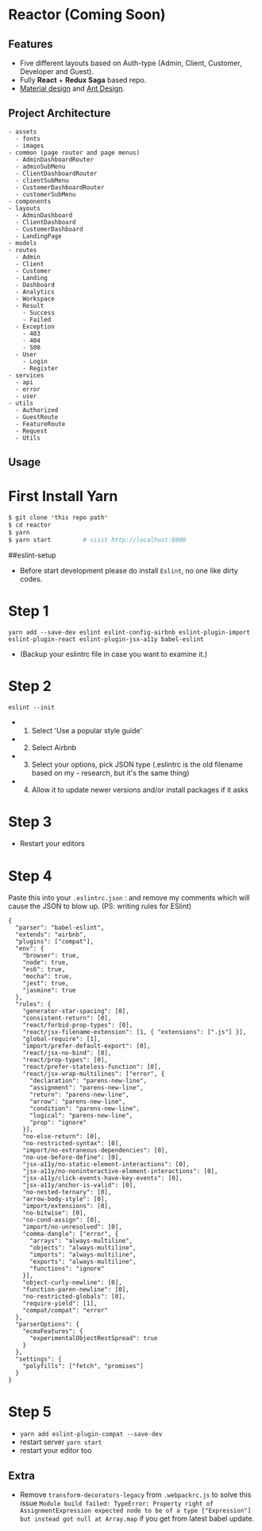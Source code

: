 
# Reactor (Coming Soon)

## Features

- Five different layouts based on Auth-type (Admin, Client, Customer, Developer and Guest).
- Fully **React** + **Redux Saga** based repo.
- [Material design](https://material-ui.com/) and [Ant Design](http://ant.design/).

## Project Architecture

```
- assets
  - fonts
  - images
- common (page router and page menus)
  - AdminDashboardRouter
  - adminSubMenu
  - ClientDashboardRouter
  - clientSubMenu
  - CustomerDashboardRouter
  - customerSubMenu
- components
- layouts
  - AdminDashboard
  - ClientDashboard
  - CustomerDashboard
  - LandingPage
- models
- routes
  - Admin
  - Client
  - Customer
  - Landing
  - Dashboard
  - Analytics
  - Workspace
  - Result
    - Success
    - Failed
  - Exception
    - 403
    - 404
    - 500
  - User
    - Login
    - Register
- services
  - api
  - error
  - user
- utils
  - Authorized
  - GuestRoute
  - FeatureRoute
  - Request
  - Utils
```

## Usage

# First Install Yarn

```bash
$ git clone *this repo path*
$ cd reactor
$ yarn
$ yarn start         # visit http://localhost:8000
```

##eslint-setup

- Before start development please do install `Eslint`, no one like dirty codes.

# Step 1

`yarn add --save-dev eslint eslint-config-airbnb eslint-plugin-import eslint-plugin-react eslint-plugin-jsx-a11y babel-eslint`

- (Backup your eslintrc file in case you want to examine it.)

# Step 2

`eslint --init`
- 1. Select 'Use a popular style guide'
- 2. Select Airbnb
- 3. Select your options, pick JSON type (.eslintrc is the old filename based on my - research, but it's the same thing)
- 4. Allow it to update newer versions and/or install packages if it asks

# Step 3

- Restart your editors

# Step 4

Paste this into your `.eslintrc.json` :
and remove my comments which will cause the JSON to blow up.
(PS: writing rules for ESlint)

```
{
  "parser": "babel-eslint",
  "extends": "airbnb",
  "plugins": ["compat"],
  "env": {
    "browser": true,
    "node": true,
    "es6": true,
    "mocha": true,
    "jest": true,
    "jasmine": true
  },
  "rules": {
    "generator-star-spacing": [0],
    "consistent-return": [0],
    "react/forbid-prop-types": [0],
    "react/jsx-filename-extension": [1, { "extensions": [".js"] }],
    "global-require": [1],
    "import/prefer-default-export": [0],
    "react/jsx-no-bind": [0],
    "react/prop-types": [0],
    "react/prefer-stateless-function": [0],
    "react/jsx-wrap-multilines": ["error", {
      "declaration": "parens-new-line",
      "assignment": "parens-new-line",
      "return": "parens-new-line",
      "arrow": "parens-new-line",
      "condition": "parens-new-line",
      "logical": "parens-new-line",
      "prop": "ignore"
    }],
    "no-else-return": [0],
    "no-restricted-syntax": [0],
    "import/no-extraneous-dependencies": [0],
    "no-use-before-define": [0],
    "jsx-a11y/no-static-element-interactions": [0],
    "jsx-a11y/no-noninteractive-element-interactions": [0],
    "jsx-a11y/click-events-have-key-events": [0],
    "jsx-a11y/anchor-is-valid": [0],
    "no-nested-ternary": [0],
    "arrow-body-style": [0],
    "import/extensions": [0],
    "no-bitwise": [0],
    "no-cond-assign": [0],
    "import/no-unresolved": [0],
    "comma-dangle": ["error", {
      "arrays": "always-multiline",
      "objects": "always-multiline",
      "imports": "always-multiline",
      "exports": "always-multiline",
      "functions": "ignore"
    }],
    "object-curly-newline": [0],
    "function-paren-newline": [0],
    "no-restricted-globals": [0],
    "require-yield": [1],
    "compat/compat": "error"
  },
  "parserOptions": {
    "ecmaFeatures": {
      "experimentalObjectRestSpread": true
    }
  },
  "settings": {
    "polyfills": ["fetch", "promises"]
  }
}
```

# Step 5

- `yarn add eslint-plugin-compat --save-dev`
- restart server `yarn start`
- restart your editor too

## Extra

- Remove `transform-decorators-legacy` from `.webpackrc.js` to solve this issue ```Module build failed: TypeError: Property right of AssignmentExpression expected node to be of a type ["Expression"] but instead got null at Array.map``` if you get from latest babel update.
